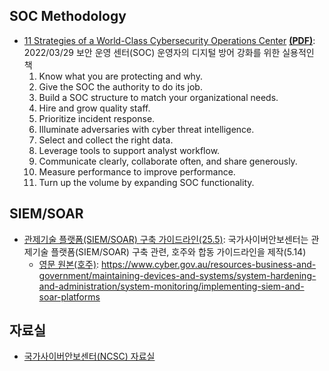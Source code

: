 ## SOC Methodology

* [11 Strategies of a World-Class Cybersecurity Operations Center](https://www.mitre.org/news-insights/news-release/mitre-publishes-11-strategies-world-class-cybersecurity-operations) [**(PDF)**](https://www.mitre.org/sites/default/files/2022-04/11-strategies-of-a-world-class-cybersecurity-operations-center.pdf): 2022/03/29 보안 운영 센터(SOC) 운영자의 디지털 방어 강화를 위한 실용적인 책
    1. Know what you are protecting and why.
    2. Give the SOC the authority to do its job.
    3. Build a SOC structure to match your organizational needs.
    4. Hire and grow quality staff.
    5. Prioritize incident response.
    6. Illuminate adversaries with cyber threat intelligence.
    7. Select and collect the right data.
    8. Leverage tools to support analyst workflow.
    9. Communicate clearly, collaborate often, and share generously.
    10. Measure performance to improve performance.
    11. Turn up the volume by expanding SOC functionality.

## SIEM/SOAR
* [관제기술 플랫폼(SIEM/SOAR) 구축 가이드라인(25.5)](https://www.ncsc.go.kr:4018/main/cop/bbs/selectBoardArticle.do?bbsId=InstructionGuide_main&nttId=212209&pageIndex=1&searchCnd2=): 국가사이버안보센터는 관제기술 플랫폼(SIEM/SOAR) 구축 관련, 호주와 합동 가이드라인을 제작(5.14)
    - [영문 원본(호주)](https://www.cyber.gov.au/resources-business-and-government/maintaining-devices-and-systems/system-hardening-and-administration/system-monitoring/implementing-siem-and-soar-platforms): https://www.cyber.gov.au/resources-business-and-government/maintaining-devices-and-systems/system-hardening-and-administration/system-monitoring/implementing-siem-and-soar-platforms


## 자료실
* [국가사이버안보센터(NCSC) 자료실](https://www.ncsc.go.kr:4018/PageLink.do?menuNo=070000&subMenuNo=070300&thirdMenuNo=&link=forward%3A%2Fcop%2Fbbs%2FselectBoardList.do%3FbbsId%3DInstructionGuide_main)
